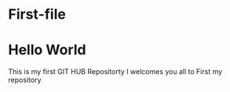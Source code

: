 # First-file
# Hello World 
This is my first GIT HUB Repositorty
I welcomes you all to First my repository
